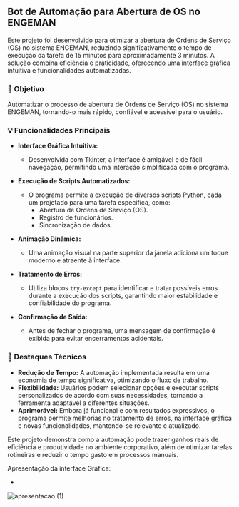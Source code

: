 ## Bot de Automação para Abertura de OS no ENGEMAN

Este projeto foi desenvolvido para otimizar a abertura de Ordens de Serviço (OS) no sistema ENGEMAN, reduzindo significativamente o tempo de execução da tarefa de 15 minutos para aproximadamente 3 minutos. A solução combina eficiência e praticidade, oferecendo uma interface gráfica intuitiva e funcionalidades automatizadas.

### 🎯 Objetivo

Automatizar o processo de abertura de Ordens de Serviço (OS) no sistema ENGEMAN, tornando-o mais rápido, confiável e acessível para o usuário.

### 💡 Funcionalidades Principais

*   **Interface Gráfica Intuitiva:**
    *   Desenvolvida com Tkinter, a interface é amigável e de fácil navegação, permitindo uma interação simplificada com o programa.

*   **Execução de Scripts Automatizados:**
    *   O programa permite a execução de diversos scripts Python, cada um projetado para uma tarefa específica, como:
        *   Abertura de Ordens de Serviço (OS).
        *   Registro de funcionários.
        *   Sincronização de dados.

*   **Animação Dinâmica:**
    *   Uma animação visual na parte superior da janela adiciona um toque moderno e atraente à interface.

*   **Tratamento de Erros:**
    *   Utiliza blocos `try-except` para identificar e tratar possíveis erros durante a execução dos scripts, garantindo maior estabilidade e confiabilidade do programa.

*   **Confirmação de Saída:**
    *   Antes de fechar o programa, uma mensagem de confirmação é exibida para evitar encerramentos acidentais.

### 🔧 Destaques Técnicos

*   **Redução de Tempo:** A automação implementada resulta em uma economia de tempo significativa, otimizando o fluxo de trabalho.
*   **Flexibilidade:** Usuários podem selecionar opções e executar scripts personalizados de acordo com suas necessidades, tornando a ferramenta adaptável a diferentes situações.
*   **Aprimorável:** Embora já funcional e com resultados expressivos, o programa permite melhorias no tratamento de erros, na interface gráfica e novas funcionalidades, mantendo-se relevante e atualizado.

Este projeto demonstra como a automação pode trazer ganhos reais de eficiência e produtividade no ambiente corporativo, além de otimizar tarefas rotineiras e reduzir o tempo gasto em processos manuais.

Apresentação da interface Gráfica:

-
![apresentacao (1)](https://github.com/user-attachments/assets/344b3a53-9fca-4da4-9a1b-9dde73f788dd)
